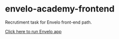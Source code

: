 # envelo-academy-frontend

Recrutiment task for Envelo front-end path.

[Click here to run Envelo app](https://mszczegodzinski.github.io/envelo-academy-frontend/) 
